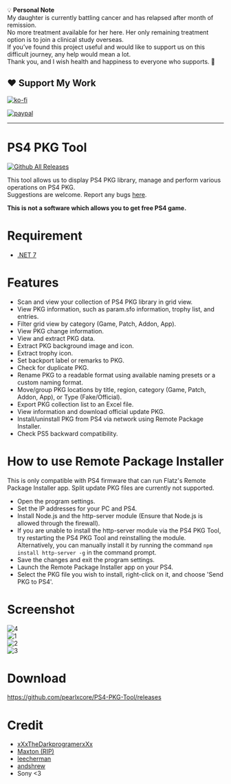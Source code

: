 💡 **Personal Note**  
My daughter is currently battling cancer and has relapsed after month of remission.  
No more treatment available for her here. Her only remaining treatment option is to join a clinical study overseas.  
If you’ve found this project useful and would like to support us on this difficult journey, any help would mean a lot.  
Thank you, and I wish health and happiness to everyone who supports. 🙏  


## ❤️ Support My Work
[![ko-fi](https://www.ko-fi.com/img/githubbutton_sm.svg)](https://ko-fi.com/R6R524N7X)  

[![paypal](https://user-images.githubusercontent.com/36906814/102657760-39d1ce00-41b1-11eb-96fe-c10e2d9b3f39.png)](https://www.paypal.com/paypalme/pearlxcoree)  

----
# PS4 PKG Tool

[![Github All Releases](https://img.shields.io/github/downloads/pearlxcore/PS4-PKG-Tool/total.svg)]()

This tool allows us to display PS4 PKG library, manage and perform various operations on PS4 PKG.  
Suggestions are welcome. Report any bugs [here](https://github.com/pearlxcore/PS4-PKG-Tool/issues).

**This is not a software which allows you to get free PS4 game.**

# Requirement
- [.NET 7](https://dotnet.microsoft.com/en-us/download/dotnet/7.0)

# Features
- Scan and view your collection of PS4 PKG library in grid view.
- View PKG information, such as param.sfo information, trophy list, and entries.
- Filter grid view by category (Game, Patch, Addon, App).
- View PKG change information.
- View and extract PKG data.
- Extract PKG background image and icon.
- Extract trophy icon.
- Set backport label or remarks to PKG.
- Check for duplicate PKG.
- Rename PKG to a readable format using available naming presets or a custom naming format.
- Move/group PKG locations by title, region, category (Game, Patch, Addon, App), or Type (Fake/Official).
- Export PKG collection list to an Excel file.
- View information and download official update PKG.
- Install/uninstall PKG from PS4 via network using Remote Package Installer.
- Check PS5 backward compatibility.

# How to use Remote Package Installer
This is only compatible with PS4 firmware that can run Flatz's Remote Package Installer app. Split update PKG files are currently not supported.

- Open the program settings.
- Set the IP addresses for your PC and PS4.
- Install Node.js and the http-server module (Ensure that Node.js is allowed through the firewall).
- If you are unable to install the http-server module via the PS4 PKG Tool, try restarting the PS4 PKG Tool and reinstalling the module. Alternatively, you can manually install it by running the command `npm install http-server -g` in the command prompt.
- Save the changes and exit the program settings.
- Launch the Remote Package Installer app on your PS4.
- Select the PKG file you wish to install, right-click on it, and choose 'Send PKG to PS4'.

# Screenshot

![4](https://github.com/pearlxcore/PS4-PKG-Tool/assets/36906814/85e05c65-4ece-4e56-9674-61144dea1855)  
![1](https://github.com/pearlxcore/PS4-PKG-Tool/assets/36906814/9652aa4d-771e-417f-861e-7ae7072231ae)  
![2](https://github.com/pearlxcore/PS4-PKG-Tool/assets/36906814/5cf50de3-122e-4e98-8f2f-fa94ee270586)  
![3](https://github.com/pearlxcore/PS4-PKG-Tool/assets/36906814/049ce657-649a-4fd1-9c8a-e1ec923569dd)  

# Download
https://github.com/pearlxcore/PS4-PKG-Tool/releases

# Credit
- [xXxTheDarkprogramerxXx](https://github.com/xXxTheDarkprogramerxXx)
- [Maxton (RIP)](https://github.com/maxton) 
- [leecherman](https://sites.google.com/site/theleecherman/)
- [andshrew](https://github.com/andshrew)
- Sony <3
